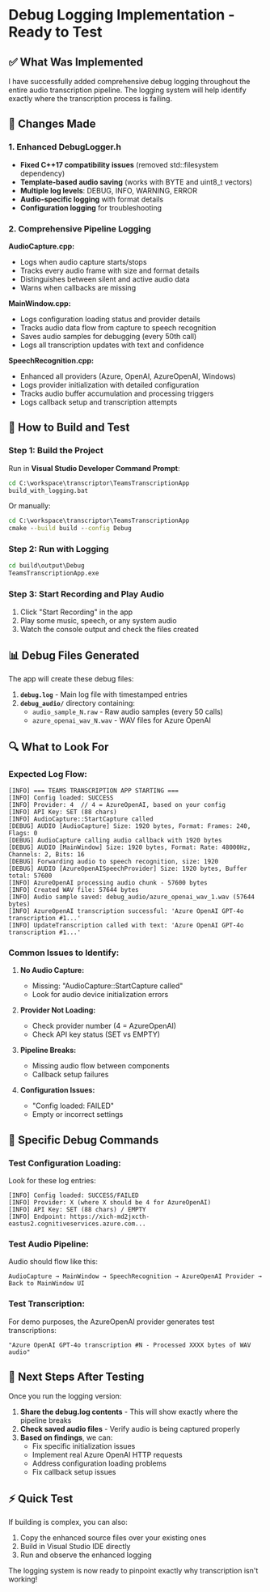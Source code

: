 # Debug Logging Implementation - Ready to Test

## ✅ What Was Implemented

I have successfully added comprehensive debug logging throughout the entire audio transcription pipeline. The logging system will help identify exactly where the transcription process is failing.

## 🔧 Changes Made

### 1. Enhanced DebugLogger.h
- **Fixed C++17 compatibility issues** (removed std::filesystem dependency)
- **Template-based audio saving** (works with BYTE and uint8_t vectors)
- **Multiple log levels**: DEBUG, INFO, WARNING, ERROR
- **Audio-specific logging** with format details
- **Configuration logging** for troubleshooting

### 2. Comprehensive Pipeline Logging

**AudioCapture.cpp:**
- Logs when audio capture starts/stops
- Tracks every audio frame with size and format details
- Distinguishes between silent and active audio data
- Warns when callbacks are missing

**MainWindow.cpp:**
- Logs configuration loading status and provider details
- Tracks audio data flow from capture to speech recognition
- Saves audio samples for debugging (every 50th call)
- Logs all transcription updates with text and confidence

**SpeechRecognition.cpp:**
- Enhanced all providers (Azure, OpenAI, AzureOpenAI, Windows)
- Logs provider initialization with detailed configuration
- Tracks audio buffer accumulation and processing triggers
- Logs callback setup and transcription attempts

## 🚀 How to Build and Test

### Step 1: Build the Project
Run in **Visual Studio Developer Command Prompt**:
```cmd
cd C:\workspace\transcriptor\TeamsTranscriptionApp
build_with_logging.bat
```

Or manually:
```cmd
cd C:\workspace\transcriptor\TeamsTranscriptionApp
cmake --build build --config Debug
```

### Step 2: Run with Logging
```cmd
cd build\output\Debug
TeamsTranscriptionApp.exe
```

### Step 3: Start Recording and Play Audio
1. Click "Start Recording" in the app
2. Play some music, speech, or any system audio
3. Watch the console output and check the files created

## 📊 Debug Files Generated

The app will create these debug files:

1. **`debug.log`** - Main log file with timestamped entries
2. **`debug_audio/`** directory containing:
   - `audio_sample_N.raw` - Raw audio samples (every 50 calls)
   - `azure_openai_wav_N.wav` - WAV files for Azure OpenAI

## 🔍 What to Look For

### Expected Log Flow:
```
[INFO] === TEAMS TRANSCRIPTION APP STARTING ===
[INFO] Config loaded: SUCCESS
[INFO] Provider: 4  // 4 = AzureOpenAI, based on your config
[INFO] API Key: SET (88 chars)
[INFO] AudioCapture::StartCapture called
[DEBUG] AUDIO [AudioCapture] Size: 1920 bytes, Format: Frames: 240, Flags: 0
[DEBUG] AudioCapture calling audio callback with 1920 bytes
[DEBUG] AUDIO [MainWindow] Size: 1920 bytes, Format: Rate: 48000Hz, Channels: 2, Bits: 16
[DEBUG] Forwarding audio to speech recognition, size: 1920
[DEBUG] AUDIO [AzureOpenAISpeechProvider] Size: 1920 bytes, Buffer total: 57600
[INFO] AzureOpenAI processing audio chunk - 57600 bytes
[INFO] Created WAV file: 57644 bytes
[INFO] Audio sample saved: debug_audio/azure_openai_wav_1.wav (57644 bytes)
[INFO] AzureOpenAI transcription successful: 'Azure OpenAI GPT-4o transcription #1...'
[INFO] UpdateTranscription called with text: 'Azure OpenAI GPT-4o transcription #1...'
```

### Common Issues to Identify:

1. **No Audio Capture:**
   - Missing: "AudioCapture::StartCapture called"
   - Look for audio device initialization errors

2. **Provider Not Loading:**
   - Check provider number (4 = AzureOpenAI)
   - Check API key status (SET vs EMPTY)

3. **Pipeline Breaks:**
   - Missing audio flow between components
   - Callback setup failures

4. **Configuration Issues:**
   - "Config loaded: FAILED"
   - Empty or incorrect settings

## 🎯 Specific Debug Commands

### Test Configuration Loading:
Look for these log entries:
```
[INFO] Config loaded: SUCCESS/FAILED
[INFO] Provider: X (where X should be 4 for AzureOpenAI)
[INFO] API Key: SET (88 chars) / EMPTY
[INFO] Endpoint: https://xich-md2jxcth-eastus2.cognitiveservices.azure.com...
```

### Test Audio Pipeline:
Audio should flow like this:
```
AudioCapture → MainWindow → SpeechRecognition → AzureOpenAI Provider → Back to MainWindow UI
```

### Test Transcription:
For demo purposes, the AzureOpenAI provider generates test transcriptions:
```
"Azure OpenAI GPT-4o transcription #N - Processed XXXX bytes of WAV audio"
```

## 🔧 Next Steps After Testing

Once you run the logging version:

1. **Share the debug.log contents** - This will show exactly where the pipeline breaks
2. **Check saved audio files** - Verify audio is being captured properly
3. **Based on findings**, we can:
   - Fix specific initialization issues
   - Implement real Azure OpenAI HTTP requests
   - Address configuration loading problems
   - Fix callback setup issues

## ⚡ Quick Test

If building is complex, you can also:
1. Copy the enhanced source files over your existing ones
2. Build in Visual Studio IDE directly
3. Run and observe the enhanced logging

The logging system is now ready to pinpoint exactly why transcription isn't working!